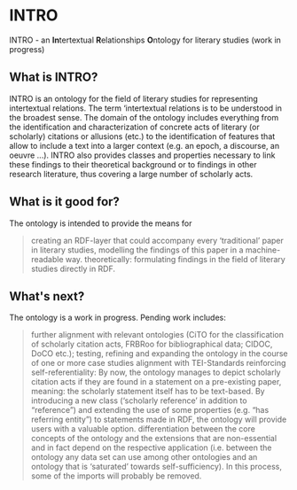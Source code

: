 # INTRO
INTRO - an <b>In</b>tertextual <b>R</b>elationships <b>O</b>ntology for literary studies
(work in progress)

## What is INTRO?
INTRO is an ontology for the field of literary studies for representing intertextual relations.
The term ‘intertextual relations is to be understood in the broadest sense. The domain of the ontology includes everything from the identification and characterization of concrete acts of literary (or scholarly) citations or allusions (etc.) to the identification of features that allow to include a text into a larger context (e.g. an epoch, a discourse, an oeuvre ...). INTRO also provides classes and properties necessary to link these findings to their theoretical background or to findings in other research literature, thus covering a large number of scholarly acts.

## What is it good for?
The ontology is intended to provide the means for 
> creating an RDF-layer that could accompany every ‘traditional’ paper in literary studies, modelling the findings of this paper in a machine-readable way.
> theoretically: formulating findings in the field of literary studies directly in RDF.

## What's next?
The ontology is a work in progress. Pending work includes:
> further alignment with relevant ontologies (CiTO for the classification of scholarly citation acts, FRBRoo for bibliographical data; CIDOC, DoCO etc.); 
> testing, refining and expanding the ontology in the course of one or more case studies
> alignment with TEI-Standards
> reinforcing self-referentiality: By now, the ontology manages to depict scholarly citation acts if they are found in a statement on a pre-existing paper, meaning: the scholarly statement itself has to be text-based. By introducing a new class (‘scholarly reference’ in addition to “reference”) and extending the use of some properties (e.g. “has referring entity”) to statements made in RDF, the ontology will provide users with a valuable option.
> differentiation between the core concepts of the ontology and the extensions that are non-essential and in fact depend on the respective application (i.e. between the ontology any data set can use among other ontologies and an ontology that is ‘saturated’ towards self-sufficiency). In this process, some of the imports will probably be removed.

